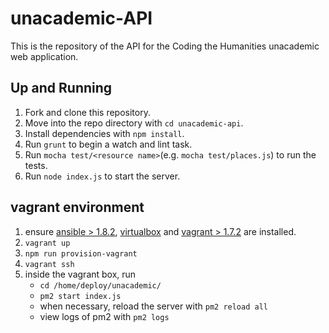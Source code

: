 # unacademic-API

This is the repository of the API for the Coding the Humanities unacademic web application.

## Up and Running

1. Fork and clone this repository.
2. Move into the repo directory with `cd unacademic-api`.
3. Install dependencies with `npm install`.
4. Run `grunt` to begin a watch and lint task.
5. Run `mocha test/<resource name>`(e.g. `mocha test/places.js`)   to run the tests.
5. Run `node index.js` to start the server.

## vagrant environment
1. ensure [ansible > 1.8.2](http://docs.ansible.com/intro_installation.html), [virtualbox](https://www.virtualbox.org/wiki/Downloads) and [vagrant > 1.7.2](https://www.vagrantup.com/downloads.html) are installed.
2. `vagrant up`
3. `npm run provision-vagrant`
4. `vagrant ssh`
5. inside the vagrant box, run
    - `cd /home/deploy/unacademic/`
    - `pm2 start index.js`
    - when necessary, reload the server with `pm2 reload all`
    - view logs of pm2 with `pm2 logs`